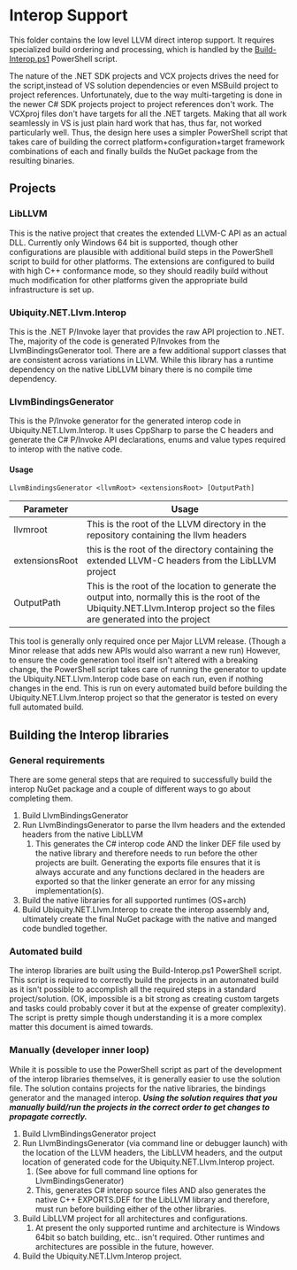 # Interop Support
This folder contains the low level LLVM direct interop support. It requires specialized build
ordering and processing, which is handled by the [Build-Interop.ps1](../../Build-Interop.ps1)
PowerShell script.

The nature of the .NET SDK projects and VCX projects drives the need for the script,instead of
VS solution dependencies or even MSBuild project to project references. Unfortunately, due to
the way multi-targeting is done in the newer C# SDK projects project to project references
don't work. The VCXproj files don't have targets for all the .NET targets. Making that all work
seamlessly in VS is just plain hard work that has, thus far, not worked particularly well. Thus,
the design here uses a simpler PowerShell script that takes care of building the correct
platform+configuration+target framework combinations of each and finally builds the NuGet
package from the resulting binaries.

## Projects
### LibLLVM
This is the native project that creates the extended LLVM-C API as an actual DLL. Currently
only Windows 64 bit is supported, though other configurations are plausible with additional
build steps in the PowerShell script to build for other platforms. The extensions are configured
to build with high C++ conformance mode, so they should readily build without much modification
for other platforms given the appropriate build infrastructure is set up.

### Ubiquity.NET.Llvm.Interop
This is the .NET P/Invoke layer that provides the raw API projection to .NET. The, majority
of the code is generated P/Invokes from the LlvmBindingsGenerator tool. There are a few
additional support classes that are consistent across variations in LLVM. While this library
has a runtime dependency on the native LibLLVM binary there is no compile time dependency.

### LlvmBindingsGenerator
This is the P/Invoke generator for the generated interop code in Ubiquity.NET.Llvm.Interop. It uses
CppSharp to parse the C headers and generate the C# P/Invoke API declarations, enums and value
types required to interop with the native code.

#### Usage
`LlvmBindingsGenerator <llvmRoot> <extensionsRoot> [OutputPath]`

| Parameter | Usage |
|------------|-------|
| llvmroot   | This is the root of the LLVM directory in the repository containing the llvm headers |
| extensionsRoot | this is the root of the directory containing the extended LLVM-C headers from the LibLLVM project |
| OutputPath | This is the root of the location to generate the output into, normally this is the root of the Ubiquity.NET.Llvm.Interop project so the files are generated into the project |

This tool is generally only required once per Major LLVM release. (Though a Minor release that adds new APIs
would also warrant a new run) However, to ensure the code generation tool itself isn't altered with a breaking
change, the PowerShell script takes care of running the generator to update the Ubiquity.NET.Llvm.Interop
code base on each run, even if nothing changes in the end. This is run on every automated build before building
the Ubiquity.NET.Llvm.Interop project so that the generator is tested on every full automated build. 

## Building the Interop libraries
### General requirements
There are some general steps that are required to successfully build the interop NuGet package and a couple
of different ways to go about completing them.
 1. Build LlvmBindingsGenerator
 2. Run LlvmBindingsGenerator to parse the llvm headers and the extended headers from the native LibLLVM
    1. This generates the C# interop code AND the linker DEF file used by the native library and therefore
       needs to run before the other projects are built. Generating the exports file ensures that it is always
       accurate and any functions declared in the headers are exported so that the linker generate an error
       for any missing implementation(s).
 3. Build the native libraries for all supported runtimes (OS+arch)
 4. Build Ubiquity.NET.Llvm.Interop to create the interop assembly and, ultimately create the final NuGet package with
the native and manged code bundled together.

### Automated build
The interop libraries are built using the Build-Interop.ps1 PowerShell script. This script is required
to correctly build the projects in an automated build as it isn't possible to accomplish all the required
steps in a standard project/solution. (OK, impossible is a bit strong as creating custom targets and tasks
could probably cover it but at the expense of greater complexity). The script is pretty simple though
understanding it is a more complex matter this document is aimed towards.

### Manually (developer inner loop)
While it is possible to use the PowerShell script as part of the development of the interop libraries themselves,
it is generally easier to use the solution file. The solution contains projects for the native libraries, the
bindings generator and the managed interop. _**Using the solution requires that you manually build/run the projects
in the correct order to get changes to propagate correctly.**_

1. Build LlvmBindingsGenerator project
2. Run LlvmBindingsGenerator (via command line or debugger launch) with the location of the LLVM headers, the
LibLLVM headers, and the output location of generated code for the Ubiquity.NET.Llvm.Interop project.
     1. (See above for full command line options for LlvmBindingsGenerator)
     2. This, generates C# interop source files AND also generates the native C++ EXPORTS.DEF for the LibLLVM library
and therefore, must run before building either of the other libraries.
3. Build LibLLVM project for all architectures and configurations.
   1. At present the only supported runtime and architecture is Windows 64bit so batch building, etc.. isn't required.
      Other runtimes and architectures are possible in the future, however.
4. Build the Ubiquity.NET.Llvm.Interop project.





